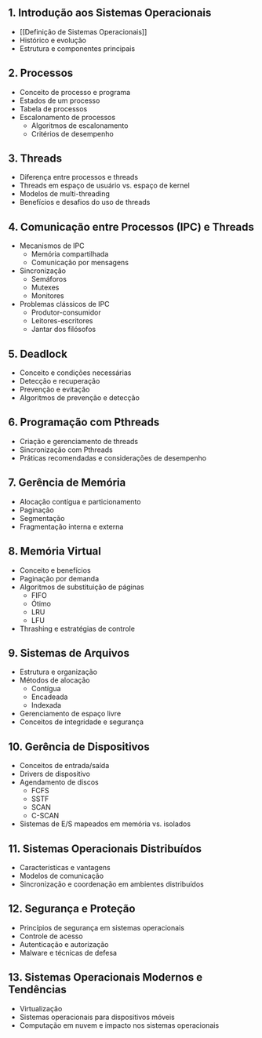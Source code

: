 ## 1. **Introdução aos Sistemas Operacionais**

   - [[Definição de Sistemas Operacionais]]
   - Histórico e evolução
   - Estrutura e componentes principais

## 2. **Processos**

   - Conceito de processo e programa
   - Estados de um processo
   - Tabela de processos
   - Escalonamento de processos
     - Algoritmos de escalonamento
     - Critérios de desempenho

## 3. **Threads**

   - Diferença entre processos e threads
   - Threads em espaço de usuário vs. espaço de kernel
   - Modelos de multi-threading
   - Benefícios e desafios do uso de threads

## 4. **Comunicação entre Processos (IPC) e Threads**

   - Mecanismos de IPC
     - Memória compartilhada
     - Comunicação por mensagens
   - Sincronização
     - Semáforos
     - Mutexes
     - Monitores
   - Problemas clássicos de IPC
     - Produtor-consumidor
     - Leitores-escritores
     - Jantar dos filósofos

## 5. **Deadlock**

   - Conceito e condições necessárias
   - Detecção e recuperação
   - Prevenção e evitação
   - Algoritmos de prevenção e detecção

## 6. **Programação com Pthreads**

   - Criação e gerenciamento de threads
   - Sincronização com Pthreads
   - Práticas recomendadas e considerações de desempenho

## 7. **Gerência de Memória**

   - Alocação contígua e particionamento
   - Paginação
   - Segmentação
   - Fragmentação interna e externa

## 8. **Memória Virtual**

   - Conceito e benefícios
   - Paginação por demanda
   - Algoritmos de substituição de páginas
     - FIFO
     - Ótimo
     - LRU
     - LFU
   - Thrashing e estratégias de controle

## 9. **Sistemas de Arquivos**

   - Estrutura e organização
   - Métodos de alocação
     - Contígua
     - Encadeada
     - Indexada
   - Gerenciamento de espaço livre
   - Conceitos de integridade e segurança

## 10. **Gerência de Dispositivos**

   - Conceitos de entrada/saída
   - Drivers de dispositivo
   - Agendamento de discos
     - FCFS
     - SSTF
     - SCAN
     - C-SCAN
   - Sistemas de E/S mapeados em memória vs. isolados

## 11. **Sistemas Operacionais Distribuídos**

   - Características e vantagens
   - Modelos de comunicação
   - Sincronização e coordenação em ambientes distribuídos

## 12. **Segurança e Proteção**

   - Princípios de segurança em sistemas operacionais
   - Controle de acesso
   - Autenticação e autorização
   - Malware e técnicas de defesa

## 13. **Sistemas Operacionais Modernos e Tendências**

   - Virtualização
   - Sistemas operacionais para dispositivos móveis
   - Computação em nuvem e impacto nos sistemas operacionais
